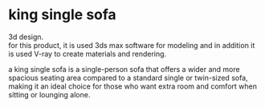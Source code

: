 # king single sofa
3d design.  
for this product, it is used 3ds max software for modeling and in addition it is used V-ray to create materials and rendering.

a king single sofa is a single-person sofa that offers a wider and more spacious seating area compared to a standard single or twin-sized sofa, making it an ideal choice for those who want extra room and comfort when sitting or lounging alone.
